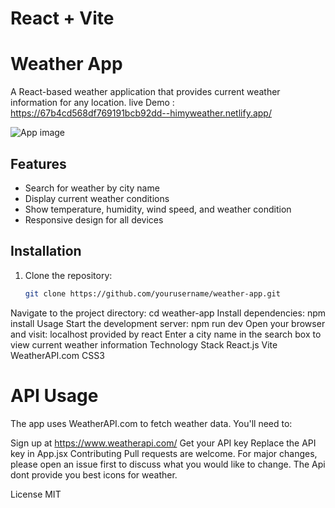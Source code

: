 # React + Vite
# Weather App

A React-based weather application that provides current weather information for any location.
live Demo : https://67b4cd568df769191bcb92dd--himyweather.netlify.app/

![App image](https://res.cloudinary.com/davovg4nm/image/upload/f_auto,q_auto/suujb1nzgxdaf5u2lmuj)


## Features
- Search for weather by city name
- Display current weather conditions
- Show temperature, humidity, wind speed, and weather condition
- Responsive design for all devices

## Installation
1. Clone the repository:
   ```bash
   git clone https://github.com/yourusername/weather-app.git
Navigate to the project directory:
cd weather-app
Install dependencies:
npm install
Usage
Start the development server:
npm run dev
Open your browser and visit:
localhost provided by react
Enter a city name in the search box to view current weather information
Technology Stack
React.js
Vite
WeatherAPI.com
CSS3

# API Usage
The app uses WeatherAPI.com to fetch weather data. You'll need to:

Sign up at https://www.weatherapi.com/
Get your API key
Replace the API key in App.jsx
Contributing
Pull requests are welcome. For major changes, please open an issue first to discuss what you would like to change.
The Api dont provide you best icons for weather.

License
MIT
